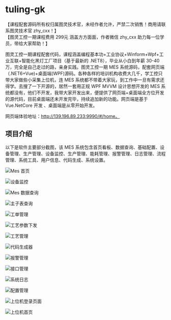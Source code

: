 # tuling-gk
【课程配套源码所有权归属图灵技术官，未经作者允许，严禁二次销售！商用请联系图灵技术官 zhy_cxx！】     
【图灵工控一期课程费用 299元 涵盖方方面面，作者微信 zhy_cxx 助力每一位学员，带给大家帮助！】     

图灵工控一期课程配套代码，课程涵盖编程基本功+工业协议+Winform+Wpf+工业互联+智能化黑灯工厂项目（基于最新的 .NET8），毕业从小白到年薪 30-40 万，完全是自己走过的路，亲身实践。图灵工控一期 MES 系统源码，配套网页端（.NET6+Vue)+桌面端(WPF)源码。各种各样的培训机构收费大几千，学工控只带大家做些小采集上位机，连 MES 系统都不带着大家玩，到工作中一旦有需求还得学。去搜了一下开源的，居然一套用正规 WPF MVVM 设计思想开发的 MES 系统都没有，他们不开发，我带大家开发出来，便提供了网页端+桌面端全方位开发的源代码，目前桌面端还未开发完毕，持续追加新的功能。网页端是基于 Vue.NetCore 开发 、桌面端是从零开始开发。

网页端体验地址：http://139.196.89.233:9990/#/home。

## 项目介绍
以下是软件主要部分截图，该 MES 系统包含首页看板、数据查询、基础配置、设备管理、生产管理、设备监控、生产管理、能耗管理、报警管理、日志管理、流程管理、系统工具、用户信息、代码生成、系统设置。

![Mes 首页](https://cdn.jsdelivr.net/gh/AlbertZhaoz/blogpic@master/mes/index.2t1ysmsva6i0.webp)  

![设备监控](https://cdn.jsdelivr.net/gh/AlbertZhaoz/blogpic@master/mes/deviceMonitor.te0ggj77ck0.webp)  

![Mes 数据查询](https://cdn.jsdelivr.net/gh/AlbertZhaoz/blogpic@master/mes/dataquery.2bwp5y43yol.webp)  

![主子表查询](https://cdn.jsdelivr.net/gh/AlbertZhaoz/blogpic@master/mes/querytwo.1ki6njsc9bi8.webp)  

![工单管理](https://cdn.jsdelivr.net/gh/AlbertZhaoz/blogpic@master/mes/manager.624teg1llps0.webp)  

![工艺参数下发](https://cdn.jsdelivr.net/gh/AlbertZhaoz/blogpic@master/mes/send.63cmsltm0ac0.webp)  

![工艺管理](https://cdn.jsdelivr.net/gh/AlbertZhaoz/blogpic@master/mes/mangertwo.6dw0jfgqvzc0.webp)  

![代码生成器](https://cdn.jsdelivr.net/gh/AlbertZhaoz/blogpic@master/mes/generator.38yfpe2sytk0.webp)    

![报警管理](https://cdn.jsdelivr.net/gh/AlbertZhaoz/blogpic@master/mes/alram.4ernlikqj5w0.webp)  

![接口管理](https://cdn.jsdelivr.net/gh/AlbertZhaoz/blogpic@master/mes/api.11hyi6hqw1n4.webp)  

![系统日志](https://cdn.jsdelivr.net/gh/AlbertZhaoz/blogpic@master/mes/systemlog.4n1es6skvb80.webp)  

![配置管理](https://cdn.jsdelivr.net/gh/AlbertZhaoz/blogpic@master/mes/config.1p90prr4j7ts.webp)  

![上位机登录页面](https://cdn.jsdelivr.net/gh/AlbertZhaoz/blogpic@master/mes/login.4m63keym1bi0.webp)    

![上位机首页](https://cdn.jsdelivr.net/gh/AlbertZhaoz/blogpic@master/mes/wpfIndex.7keqidjcmv00.webp)  

